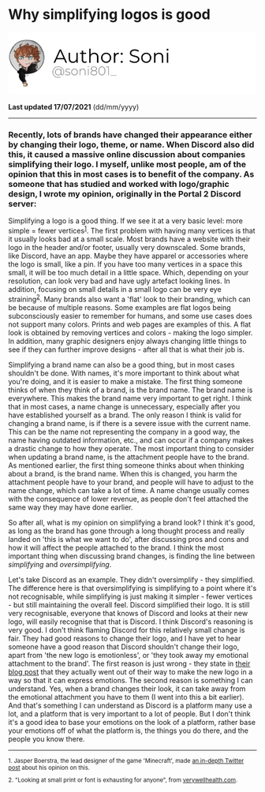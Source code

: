 # Why simplifying logos is good

[![Author](/assets/images/authors/Soni.png)](https://twitter.com/soni801_)

**Last updated 17/07/2021** (dd/mm/yyyy)

---

### Recently, lots of brands have changed their appearance either by changing their logo, theme, or name. When Discord also did this, it caused a massive online discussion about companies simplifying their logo. I myself, unlike most people, am of the opinion that this in most cases is to benefit of the company. As someone that has studied and worked with logo/graphic design, I wrote my opinion, originally in the Portal 2 Discord server:

Simplifying a logo is a good thing. If we see it at a very basic level: more simple = fewer vertices<sup>[1](#1)</sup>.
The first problem with having many vertices is that it usually looks bad at a small scale. Most brands have a website
with their logo in the header and/or footer, usually very downscaled. Some brands, like Discord, have an app. Maybe they
have apparel or accessories where the logo is small, like a pin. If you have too many vertices in a space this small, it
will be too much detail in a little space. Which, depending on your resolution, can look very bad and have ugly artefact
looking lines. In addition, focusing on small details in a small logo can be very eye straining<sup>[2](#2)</sup>. Many
brands also want a 'flat' look to their branding, which can be because of multiple reasons. Some examples are flat logos
being subconsciously easier to remember for humans, and some use cases does not support many colors. Prints and web
pages are examples of this. A flat look is obtained by removing vertices and colors - making the logo simpler. In
addition, many graphic designers enjoy always changing little things to see if they can further improve designs - after
all that is what their job is.

Simplifying a brand name can also be a good thing, but in most cases shouldn't be done. With names, it's more important
to think about what you're doing, and it is easier to make a mistake. The first thing someone thinks of when they think
of a brand, is the brand name. The brand name is everywhere. This makes the brand name very important to get right. I
think that in most cases, a name change is unnecessary, especially after you have established yourself as a brand. The
only reason I think is valid for changing a brand name, is if there is a severe issue with the current name. This can be
the name not representing the company in a good way, the name having outdated information, etc., and can occur if a
company makes a drastic change to how they operate. The most important thing to consider when updating a brand name, is
the attachment people have to the brand. As mentioned earlier, the first thing someone thinks about when thinking about
a brand, is the brand name. When this is changed, you harm the attachment people have to your brand, and people will
have to adjust to the name change, which can take a lot of time. A name change usually comes with the consequence of
lower revenue, as people don't feel attached the same way they may have done earlier.

So after all, what is my opinion on simplifying a brand look? I think it's good, as long as the brand has gone through a
long thought process and really landed on 'this is what we want to do', after discussing pros and cons and how it will
affect the people attached to the brand. I think the most important thing when discussing brand changes, is finding the
line between *simplifying* and *oversimplifying*.

Let's take Discord as an example. They didn't oversimplify - they simplified. The difference here is that
oversimplifying is simplifying to a point where it's not recognisable, while simplifying is just making it simpler -
fewer vertices - but still maintaining the overall feel. Discord simplified their logo. It is still very recognisable,
everyone that knows of Discord and looks at their new logo, will easily recognise that that is Discord. I think
Discord's reasoning is very good. I don't think flaming Discord for this relatively small change is fair. They had good
reasons to change their logo, and I have yet to hear someone have a good reason that Discord shouldn't change their
logo, apart from 'the new logo is emotionless', or 'they took away my emotional attachment to the brand'. The first
reason is just wrong - they state in [their blog post](https://blog.discord.com/happy-blurpthday-to-discord-a-place-for-everything-you-can-imagine-fc99ee0a77c0#a497)
that they actually went out of their way to make the new logo in a way so that it can express emotions. The second
reason is something I can understand. Yes, when a brand changes their look, it can take away from the emotional
attachment you have to them (I went into this a bit earlier). And that's something I can understand as Discord is a
platform many use a lot, and a platform that is very important to a lot of people. But I don't think it's a good idea to
base your emotions on the look of a platform, rather base your emotions off of what the platform is, the things you do
there, and the people you know there.

---

<sub>
    <p id="1">1. Jasper Boerstra, the lead designer of the game 'Minecraft', made <a href="https://twitter.com/JasperBoerstra/status/1296114667887173634" target="_blank">an in-depth Twitter post</a> about his opinion on this.</p>
    <p id="2">2. "Looking at small print or font is exhausting for anyone", from <a href="https://www.verywellhealth.com/do-you-suffer-from-asthenopia-or-tired-eyes-3421982#mntl-sc-block-callout-body_1-0-1" target="_blank">verywellhealth.com</a>.</p>
</sub>
